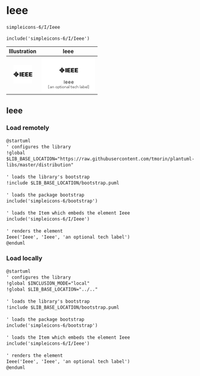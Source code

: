 # Ieee


```text
simpleicons-6/I/Ieee
```

```text
include('simpleicons-6/I/Ieee')
```



| Illustration | Ieee |
| :---: | :---: |
| ![illustration for Illustration](../../simpleicons-6/I/Ieee.png) | ![illustration for Ieee](../../simpleicons-6/I/Ieee.Local.png) |




## Ieee

### Load remotely
```plantuml
@startuml
' configures the library
!global $LIB_BASE_LOCATION="https://raw.githubusercontent.com/tmorin/plantuml-libs/master/distribution"

' loads the library's bootstrap
!include $LIB_BASE_LOCATION/bootstrap.puml

' loads the package bootstrap
include('simpleicons-6/bootstrap')

' loads the Item which embeds the element Ieee
include('simpleicons-6/I/Ieee')

' renders the element
Ieee('Ieee', 'Ieee', 'an optional tech label')
@enduml
```

### Load locally
```plantuml
@startuml
' configures the library
!global $INCLUSION_MODE="local"
!global $LIB_BASE_LOCATION="../.."

' loads the library's bootstrap
!include $LIB_BASE_LOCATION/bootstrap.puml

' loads the package bootstrap
include('simpleicons-6/bootstrap')

' loads the Item which embeds the element Ieee
include('simpleicons-6/I/Ieee')

' renders the element
Ieee('Ieee', 'Ieee', 'an optional tech label')
@enduml
```


